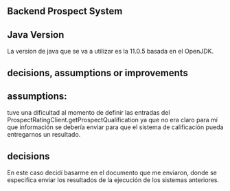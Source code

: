 ## Backend Prospect System 

## Java Version
La version de java que se va a utilizar es la 11.0.5 basada en el OpenJDK.

## decisions, assumptions or improvements
## assumptions:
 tuve una dificultad al momento de definir las entradas del ProspectRatingClient.getProspectQualification ya que no era claro para mí que información se debería enviar para que el sistema de calificación pueda entregarnos un resultado.

## decisions
En este caso decidí basarme en el documento que me enviaron, donde se especifica enviar los resultados de la ejecución de los sistemas anteriores.
